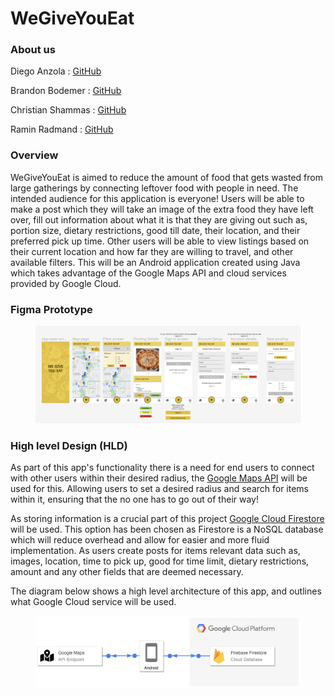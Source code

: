 # WeGiveYouEat

### About us

Diego Anzola : [GitHub](https://github.com/danzola01)

Brandon Bodemer : [GitHub](https://github.com/bbode837)

Christian Shammas : [GitHub](https://github.com/csham420)

Ramin Radmand : [GitHub](https://github.com/imraminradmand/)

### Overview

WeGiveYouEat is aimed to reduce the amount of food that gets wasted from large gatherings by connecting leftover food with people in need. The intended audience for this application is everyone! Users will be able to make a post which they will take an image of the extra food they have left over, fill out information about what it is that they are giving out such as, portion size, dietary restrictions, good till date, their location, and their preferred pick up time. Other users will be able to view listings based on their current location and how far they are willing to travel, and other available filters. This will be an Android application created using Java which takes advantage of the Google Maps API and cloud services provided by Google Cloud.

### Figma Prototype

<figure><img src=".gitbook/assets/Screen Shot 2022-09-28 at 6.41.22 PM.png" alt=""><figcaption></figcaption></figure>

### High level Design (HLD)

As part of this app's functionality there is a need for end users to connect with other users within their desired radius, the [Google Maps API](https://developers.google.com/maps/documentation/android-sdk) will be used for this. Allowing users to set a desired radius and search for items within it, ensuring that the no one has to go out of their way!

As storing information is a crucial part of this project [Google Cloud Firestore](https://cloud.google.com/firestore#section-4) will be used. This option has been chosen as Firestore is a NoSQL database which will reduce overhead and allow for easier and more fluid implementation. As users create posts for items relevant data such as, images, location, time to pick up, good for time limit, dietary restrictions, amount and any other fields that are deemed necessary.

The diagram below shows a high level architecture of this app, and outlines what Google Cloud service will be used.

<figure><img src=".gitbook/assets/Screen Shot 2022-10-19 at 8.30.18 PM.png" alt=""><figcaption></figcaption></figure>
